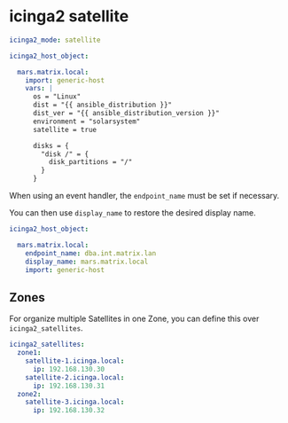 # icinga2 satellite


```yaml
icinga2_mode: satellite
```

```yaml
icinga2_host_object:

  mars.matrix.local:
    import: generic-host
    vars: |
      os = "Linux"
      dist = "{{ ansible_distribution }}"
      dist_ver = "{{ ansible_distribution_version }}"
      environment = "solarsystem"
      satellite = true

      disks = {
        "disk /" = {
          disk_partitions = "/"
        }
      }
```

<a name="endpoint_name"></a>
When using an event handler, the `endpoint_name` must be set if necessary.

You can then use `display_name` to restore the desired display name.

```yaml
icinga2_host_object:

  mars.matrix.local:
    endpoint_name: dba.int.matrix.lan
    display_name: mars.matrix.local
    import: generic-host
```

## Zones

For organize multiple Satellites in one Zone, you can define this over `icinga2_satellites`.

```yaml
icinga2_satellites:
  zone1:
    satellite-1.icinga.local:
      ip: 192.168.130.30
    satellite-2.icinga.local:
      ip: 192.168.130.31
  zone2:
    satellite-3.icinga.local:
      ip: 192.168.130.32
```
